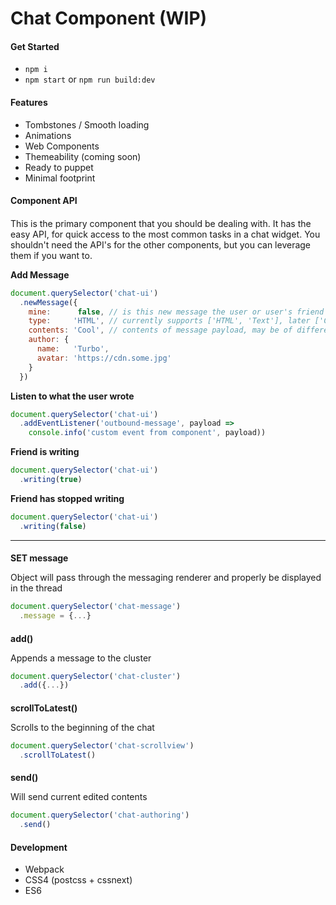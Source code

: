 # Chat Component (WIP)



#### Get Started

- `npm i`
- `npm start` or `npm run build:dev`




#### Features

- Tombstones / Smooth loading
- Animations
- Web Components
- Themeability (coming soon)
- Ready to puppet
- Minimal footprint




#### Component API

#### <chat-ui> 

This is the primary component that you should be dealing with. It has the easy API, for quick access to the most common tasks in a chat widget. You shouldn't need the API's for the other components, but you can leverage them if you want to.



**Add Message**

```javascript
document.querySelector('chat-ui')
  .newMessage({
    mine:      false, // is this new message the user or user's friend
    type:     'HTML', // currently supports ['HTML', 'Text'], later ['Card', 'list']
    contents: 'Cool', // contents of message payload, may be of different types
    author: { 
      name:   'Turbo', 
      avatar: 'https://cdn.some.jpg' 
    }
  })
```



**Listen to what the user wrote**

```javascript
document.querySelector('chat-ui')
  .addEventListener('outbound-message', payload =>
    console.info('custom event from component', payload))
```



**Friend is writing**

```javascript
document.querySelector('chat-ui')
  .writing(true)
```



**Friend has stopped writing**

```javascript
document.querySelector('chat-ui')
  .writing(false)
```





------

#### <chat-message>

**SET message**

Object will pass through the messaging renderer and properly be displayed in the thread

```javascript
document.querySelector('chat-message')
  .message = {...}
```



#### <chat-cluster>

**add()**

Appends a message to the cluster

```javascript
document.querySelector('chat-cluster')
  .add({...})
```



#### <chat-scrollview>

**scrollToLatest()**

Scrolls to the beginning of the chat

```javascript
document.querySelector('chat-scrollview')
  .scrollToLatest()
```



#### <chat-authoring> 

**send()**

Will send current edited contents

```javascript
document.querySelector('chat-authoring')
  .send()
```



#### Development

- Webpack
- CSS4 (postcss + cssnext)
- ES6